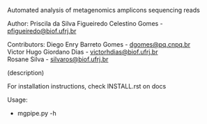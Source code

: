 Automated analysis of metagenomics amplicons sequencing reads

Author:
Priscila da Silva Figueiredo Celestino Gomes - pfigueiredo@biof.ufrj.br

Contributors:
Diego Enry Barreto Gomes - dgomes@pq.cnpq.br  
Victor Hugo Giordano Dias - victorhdias@biof.ufrj.br  
Rosane Silva - silvaros@biof.ufrj.br  

(description)



For installation instructions, check INSTALL.rst on docs 

Usage:  
* mgpipe.py -h


